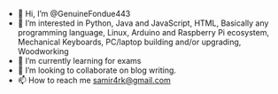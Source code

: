 - 👋 Hi, I’m @GenuineFondue443
- 👀 I’m interested in Python, Java and JavaScript, HTML, Basically any programming language, Linux, Arduino and Raspberry Pi ecosystem, Mechanical Keyboards, 
     PC/laptop building and/or upgrading, Woodworking
- 🌱 I’m currently learning for exams
- 💞️ I’m looking to collaborate on blog writing.
- 📫 How to reach me samir4rk@gmail.com

<!---
GenuineFondue443/GenuineFondue443 is a ✨ special ✨ repository because its `README.md` (this file) appears on your GitHub profile.
You can click the Preview link to take a look at your changes.
--->
